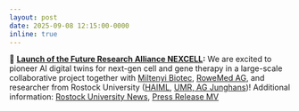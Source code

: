 ```yaml
---
layout: post
date: 2025-09-08 12:15:00-0000
inline: true
---
```


🏁 **[Launch of the Future Research Alliance NEXCELL](/projects/2025_nexcell):** We are excited to pioneer AI digital twins for next-gen cell and gene therapy in a large-scale collaborative project together with [Miltenyi Biotec](https://www.miltenyibiotec.com/), [RoweMed AG](https://www.rowemed.de/), and researcher from Rostock University ([HAIML](https://www.haiml.informatik.uni-rostock.de), [UMR, AG Junghans](https://onkologie.med.uni-rostock.de/forschung/ag-leukaemie/team-der-ag-leukaemie))! Additional information: [Rostock University News](https://www.uni-rostock.de/universitaet/kommunikation-und-aktuelles/medieninformationen/detailansicht/n/start-des-zukunftsforschungsbundes-nexcell-universitaet-rostock-entwickelt-ki-gesteuerten-digitalen-zwilling-fuer-die-naechste-generation-der-zell-und-gentherapie-247023/), [Press Release MV](https://www.regierung-mv.de/serviceassistent/_php/download.php?datei_id=1682070)
